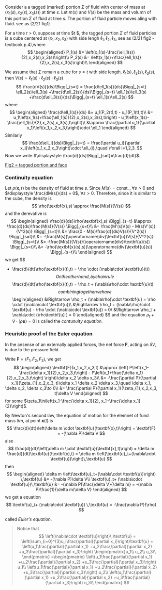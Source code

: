 Consider a a tagged (marked) portion $\Sigma$ of fluid with center of mass at $(x_1(s), x_2(s), x_3(s))$ at time $s$. 
Let $m(x)$ and $V(s)$ be the mass and volumn of this portion $\Sigma$ of fluid at time $s$.
The portion of fluid particle moves aling with fluid. see as (2/21 fig1)

For a time $t>0$, suppose at time $t $, the tagged portion $\Sigma$ of fluid particles is a cube centered at $(x_1, x_2, x_3)$ with side lengh $\ell_1,\ell_2,\ell_3$​, see as (2/21 fig2 - textbook p.4),where 
$$
\begin{aligned}
P_1(s) &= \left(x_1(s)-\frac{\ell_1(s)}{2},x_2(s),x_3(s)\right)\\
P_2(s) &= \left(x_1(s)+\frac{\ell_1(s)}{2},x_2(s),x_3(s)\right)\\
\end{aligned}
$$


We assume that $\Sigma$ remain a cube for $s\approx t$ with side length, $\ell_1(s),\ell_2(s),\ell_3(s)$, then $V(s) = \ell_1(s)\cdot\ell_2(s)\cdot\ell_3(s)$
$$
\frac{dV(s)}{ds}\Bigg|_{s=t} 
=   \frac{d\ell_1(s)}{ds}\Bigg|_{s=t} \ell_2(s)\ell_3(s) 
	+\frac{d\ell_2(s)}{ds}\Bigg|_{s=t} \ell_1(s)\ell_3(s)
	+\frac{d\ell_3(s)}{ds}\Bigg|_{s=t} \ell_1(s)\ell_2(s)
$$
where
$$
\begin{aligned}
\frac{d\ell_1(s)}{ds} 
&= u_1(P_2(t),t) - u_1(P_1(t),t)\\
&= u_1\left(x_1(s)+\frac{\ell_1(s)}{2},x_2(s),x_3(s),t\right) 
	- u_1\left(x_1(s)-\frac{\ell_1(s)}{2},x_2(s),x_3(s),t\right)\\
&\approx \frac{\partial u_1}{\partial x_1}\left(x_1,x_2,x_3,t\right)\cdot \ell_1
\end{aligned}
$$
Similarly 
$$
\frac{d\ell_i}{ds}\Bigg|_{s=t} = \frac{\partial u_i}{\partial x_i}\left(x_1,x_2,x_3\right)\cdot \ell_{i},\quad \forall i=1,2,3.
$$
Now we write $\displaystyle \frac{d}{ds}\Bigg|_{s=t}=\frac{d}{dt}$​.

<u>Fig2 = tagged portion and face</u>

### Continuity equation

Let $\rho(\textbf{x},t)$ be the density of fluid at time $s$.
Since $M(s)=\operatorname{const.}$, $\forall s>0$ and $\displaystyle \frac{dM(s)}{ds} = 0$, $\forall s>0$.
Therefore, since it is similar to the cube, the density is
$$
\rho(\textbf{x},s) \approx \frac{M(s)}{V(s)}
$$
and the derevative is 
$$
\begin{aligned}
\frac{d}{ds}\rho(\textbf{x},s) \Bigg|_{s=t}
&\approx \frac{d}{ds}\frac{M(s)}{V(s)} \Bigg|_{s=t}\\
&= \frac{M'(s)V(s) - M(s)V'(s)}{V^2(s)} \Bigg|_{s=t}\\
&= \frac{0 - M(s)\frac{d}{ds}V(s)}{V^2(s)} \Bigg|_{s=t}\\
&=  -\frac{M(s)(\operatorname{div}\textbf{u})V(s)}{V^2(s)} \Bigg|_{s=t}\\
&=  -\frac{M(s)}{V(s)}(\operatorname{div}\textbf{u}(s)) \Bigg|_{s=t}\\
&=  -\rho(\textbf{x}(s),s)(\operatorname{div}\textbf{u}(s)) \Bigg|_{s=t}\\
\end{aligned}
$$
we get 
$$
- \frac{d}{dt}\rho(\textbf{x}(t),t) = \rho \cdot (\nabla\cdot \textbf{u}(t))
$$
On the other hand, by chain rule
$$
\frac{d}{dt}\rho(\textbf{x}(t),t) = \rho_t + (\nabla\rho)\cdot \textbf{u}(t)
$$
combining together we have
$$
\begin{aligned}
&\Rightarrow \rho_t + (\nabla\rho)\cdot \textbf{u} = \rho \cdot (\nabla\cdot \textbf{u})\\
&\Rightarrow \rho_t + (\nabla\rho)\cdot \textbf{u} - \rho \cdot (\nabla\cdot \textbf{u}) = 0\\
&\Rightarrow \rho_t + \nabla\cdot (\rho\textbf{u} ) = 0
\end{aligned}
$$
and the equation $\rho_t + \nabla\cdot (\rho\textbf{u} ) = 0$ is called the *contunuity equation.*

### Heuristic proof of the Euler equation

In the ansense of an externally applied forces, the net force $\textbf{F}$, acting on $\delta V$, is due to the pressure field.

Write $\textbf{F}=(F_1,F_2,F_3)$, we get
$$
\begin{aligned}
\textbf{F}(x_1,x_2,x_3,t) 
&\approx \left(
	P\left(x_1-\frac{\delta x_1}{2},x_2,x_3,t\right)
	- P\left(x_1+\frac{\delta x_1}{2},x_2,x_3,t\right)
	\right)\delta x_2 \delta x_3\\
&= -\frac{\partial P}{\partial x_1}(\zeta_{1},x_2,x_3, t)\delta x_1 \delta x_2 \delta x_3,\quad \delta x_1, \delta x_2, \delta x_3\to 0\\
&= \frac{\partial P}{\partial x_1}(\zeta_{1},x_2,x_3, t)\delta V
\end{aligned}
$$
for some $\zeta_1\in\left(x_1-\frac{\delta x_1}{2}, x_1+\frac{\delta x_1}{2}\right)$.

By Newton's second law, the equation of motion for the elemnet of fund mass $\delta m$, at point $\textbf{x}(t)$ is 
$$
\frac{d}{dt}\left(\delta m \cdot \textbf{u}(\textbf{x},t)\right) = \textbf{F} = -(\nabla P)\delta V
$$
also
$$
\frac{d}{dt}\left(\delta m \cdot \textbf{u}(\textbf{x},t)\right) = \delta m \frac{d}{dt}\textbf{u}(\textbf{x},t) = \delta m \left(\textbf{u}_t+(\nabla\cdot \textbf{u})\right)\,\textbf{u}
$$
then
$$
\begin{aligned}
\delta m \left(\textbf{u}_t+(\nabla\cdot \textbf{u})\right) \,\textbf{u}
&= 
-(\nabla P)\delta V\\
\textbf{u}_t+ (\nabla\cdot \textbf{u})\,\textbf{u} &= -(\nabla P)\frac{\delta V}{\delta m} = -(\nabla P)\frac{1}{\delta m/\delta V}
\end{aligned}
$$
we get a equation
$$
\textbf{u}_t+ (\nabla\cdot \textbf{u}) \,\textbf{u} = -\frac{\nabla P}{\rho}
$$

called *Euler's equation*.

> Notice that
> $$
> \left(\nabla\cdot \textbf{u}\right)\,\textbf{u} = \left(\sum_{i=0}^{3}u_i\frac{\partial}{\partial x_i}\right)\textbf{u}
> = \left(u_1\frac{\partial}{\partial x_1}
> 	+u_2\frac{\partial}{\partial x_2}
> 	+u_3\frac{\partial}{\partial x_3}\right) 
> 	\begin{pmatrix}u_1\\ u_2\\ u_3\\ 
> \end{pmatrix}
> =\begin{pmatrix}
> \left(u_1\frac{\partial}{\partial x_1}
> 	+u_2\frac{\partial}{\partial x_2}
> 	+u_3\frac{\partial}{\partial x_3}\right) u_1\\ 
> \left(u_1\frac{\partial}{\partial x_1}
> 	+u_2\frac{\partial}{\partial x_2}
> 	+u_3\frac{\partial}{\partial x_3}\right) u_2\\ 
> \left(u_1\frac{\partial}{\partial x_1}
> 	+u_2\frac{\partial}{\partial x_2}
> 	+u_3\frac{\partial}{\partial x_3}\right) u_3\\ 
> \end{pmatrix}
> $$